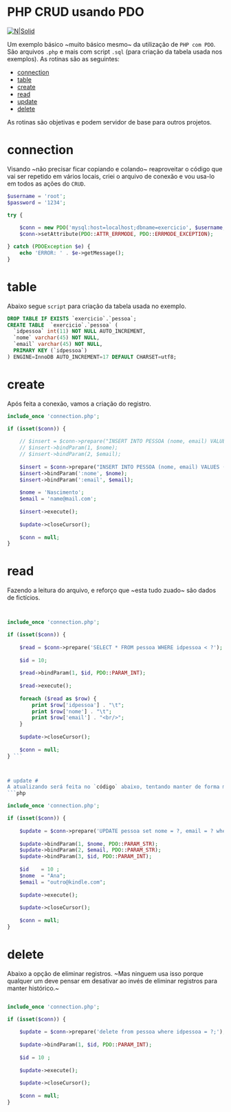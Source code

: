 # PHP CRUD usando PDO #

[![N|Solid](https://www.atlantasky.com/wp-content/uploads/2013/08/PHP-Mysql.png)](#)

Um exemplo básico ~muito básico mesmo~ da utilização de `PHP com PDO`. São arquivos `.php` e mais com script `.sql` (para criação da tabela usada nos exemplos).
As rotinas são as seguintes:
* [connection](#connection)
* [table](#table)
* [create](#create)
* [read](#read)
* [update](#update)
* [delete](#delete)

As rotinas são objetivas e podem servidor de base para outros projetos.

# connection #
Visando ~não precisar ficar copiando e colando~ reaproveitar o código que vai ser repetido em vários locais, criei o arquivo de conexão e vou usa-lo em todos as ações do `CRUD`.
```php
$username = 'root';
$password = '1234';

try {
    
    $conn = new PDO('mysql:host=localhost;dbname=exercicio', $username, $password);
    $conn->setAttribute(PDO::ATTR_ERRMODE, PDO::ERRMODE_EXCEPTION);

} catch (PDOException $e) {
    echo 'ERROR: ' . $e->getMessage();
}

``` 

# table #
Abaixo segue `script` para criação da tabela usada no exemplo.
```sql
DROP TABLE IF EXISTS `exercicio`.`pessoa`;
CREATE TABLE  `exercicio`.`pessoa` (
  `idpessoa` int(11) NOT NULL AUTO_INCREMENT,
  `nome` varchar(45) NOT NULL,
  `email` varchar(45) NOT NULL,
  PRIMARY KEY (`idpessoa`)
) ENGINE=InnoDB AUTO_INCREMENT=17 DEFAULT CHARSET=utf8;

```

# create #
Após feita a conexão, vamos a criação do registro.
```php
include_once 'connection.php';

if (isset($conn)) {
    
    // $insert = $conn->prepare("INSERT INTO PESSOA (nome, email) VALUES (?, ?)");
    // $insert->bindParam(1, $nome);
    // $insert->bindParam(2, $email);
    
    $insert = $conn->prepare("INSERT INTO PESSOA (nome, email) VALUES (:nome, :email)");
    $insert->bindParam(':nome', $nome);
    $insert->bindParam(':email', $email);
    
    $nome = 'Nascimento';
    $email = 'name@mail.com';
    
    $insert->execute();
    
    $update->closeCursor();
    
    $conn = null;
}
```


# read #
Fazendo a leitura do arquivo, e reforço que ~esta tudo zuado~ são dados de fictícios.
```php


include_once 'connection.php';

if (isset($conn)) {
    
    $read = $conn->prepare('SELECT * FROM pessoa WHERE idpessoa < ?');
    
    $id = 10;
    
    $read->bindParam(1, $id, PDO::PARAM_INT);
    
    $read->execute();
    
    foreach ($read as $row) {
        print $row['idpessoa'] . "\t";
        print $row['nome'] . "\t";
        print $row['email'] . "<br/>";
    }
    
    $update->closeCursor();
    
    $conn = null;
} ```



# update #
A atualizando será feita no `código` abaixo, tentando manter de forma mais simples e objetiva.
```php

include_once 'connection.php';

if (isset($conn)) {
    
    $update = $conn->prepare('UPDATE pessoa set nome = ?, email = ? where idpessoa = ?;');
    
    $update->bindParam(1, $nome, PDO::PARAM_STR);
    $update->bindParam(2, $email, PDO::PARAM_STR);
    $update->bindParam(3, $id, PDO::PARAM_INT);
    
    $id    = 10 ;
    $nome  = "Ana";
    $email = "outro@kindle.com";
    
    $update->execute();
    
    $update->closeCursor();
    
    $conn = null;
}

```



# delete #
Abaixo a opção de eliminar registros. ~Mas ninguem usa isso porque qualquer um deve pensar em desativar ao invés de eliminar registros para manter histórico.~
```php

include_once 'connection.php';

if (isset($conn)) {
    
    $update = $conn->prepare('delete from pessoa where idpessoa = ?;');
    
    $update->bindParam(1, $id, PDO::PARAM_INT);
    
    $id = 10 ;
    
    $update->execute();
    
    $update->closeCursor();
    
    $conn = null;
}
```

